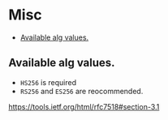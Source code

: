 # Misc

<!-- vim-markdown-toc GFM -->

* [Available alg values.](#available-alg-values)

<!-- vim-markdown-toc -->

## Available alg values.
- `HS256` is required
- `RS256` and `ES256` are reocommended.

https://tools.ietf.org/html/rfc7518#section-3.1

